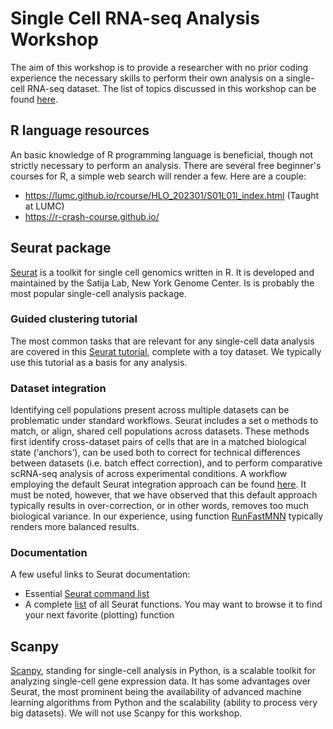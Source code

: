 # Single Cell RNA-seq Analysis Workshop

The aim of this workshop is to provide a researcher with no prior coding experience the necessary skills to perform their own analysis on a single-cell RNA-seq dataset. The list of topics discussed in this workshop can be found [here](https://github.com/chuvalab/sc_analysis_workshop/blob/main/topics.md).

## R language resources
An basic knowledge of R programming language is beneficial, though not strictly necessary to perform an analysis. There are several free beginner's courses for R, a simple web search will render a few. Here are a couple:

* https://lumc.github.io/rcourse/HLO_202301/S01L01l_index.html (Taught at LUMC)
* https://r-crash-course.github.io/

## Seurat package
[Seurat](https://satijalab.org/seurat/index.html) is a toolkit for single cell genomics written in R. It is developed and maintained by the Satija Lab, New York Genome Center. Is is probably the most popular single-cell analysis package.

### Guided clustering tutorial
The most common tasks that are relevant for any single-cell data analysis are covered in this [Seurat tutorial](https://satijalab.org/seurat/articles/pbmc3k_tutorial.html), complete with a toy dataset. We typically use this tutorial as a basis for any analysis.

### Dataset integration
Identifying cell populations present across multiple datasets can be problematic under standard workflows. Seurat includes a set o methods to match, or align, shared cell populations across datasets. These methods first identify cross-dataset pairs of cells that are in a matched biological state (‘anchors’), can be used both to correct for technical differences between datasets (i.e. batch effect correction), and to perform comparative scRNA-seq analysis of across experimental conditions. A workflow employing the default Seurat integration approach can be found [here](https://satijalab.org/seurat/articles/integration_introduction). It must be noted, however, that we have observed that this default approach typically results in over-correction, or in other words, removes too much biological variance. In our experience, using function [RunFastMNN](http://htmlpreview.github.io/?https://github.com/satijalab/seurat-wrappers/blob/master/docs/fast_mnn.html) typically renders more balanced results.

### Documentation
A few useful links to Seurat documentation:
* Essential [Seurat command list](https://satijalab.org/seurat/articles/essential_commands.html)
* A complete [list](https://www.rdocumentation.org/packages/Seurat/versions/4.3.0.1) of all Seurat functions. You may want to browse it to find your next favorite (plotting) function

## Scanpy
[Scanpy](https://scanpy.readthedocs.io/en/stable/), standing for single-cell analysis in Python, is a scalable toolkit for analyzing single-cell gene expression data. It has some advantages over Seurat, the most prominent being the availability of advanced machine learning algorithms from Python and the scalability (ability to process very big datasets). We will not use Scanpy for this workshop.
